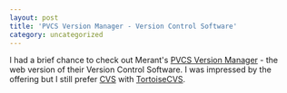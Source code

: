 ```yaml
---
layout: post
title: 'PVCS Version Manager - Version Control Software'
category: uncategorized
---
```


I had a brief chance to check out Merant's <a href="http://www.merant.com/PVCS/products/version_manager/index.html">PVCS Version Manager</a> - the web version of their Version Control Software.  I was impressed by the offering but I still prefer <a href="http://www.cvshome.org/">CVS</a> with <a href="http://www.tortoisecvs.org/">TortoiseCVS</a>.
